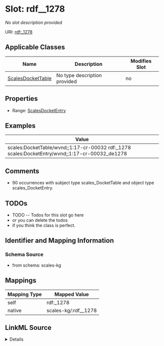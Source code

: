 

# Slot: rdf__1278


_No slot description provided_





URI: [rdf:_1278](http://www.w3.org/1999/02/22-rdf-syntax-ns#_1278)



<!-- no inheritance hierarchy -->





## Applicable Classes

| Name | Description | Modifies Slot |
| --- | --- | --- |
| [ScalesDocketTable](../classes/ScalesDocketTable.md) | No type description provided |  no  |







## Properties

* Range: [ScalesDocketEntry](../classes/ScalesDocketEntry.md)






## Examples

| Value |
| --- |
| scales:DocketTable/wvnd;;1:17-cr-00032 rdf:_1278 scales:DocketEntry/wvnd;;1:17-cr-00032_de1278 |

## Comments

* 90 occurrences with subject type scales_DocketTable and object type scales_DocketEntry.

## TODOs

* TODO -- Todos for this slot go here
* or you can delete the todos
* if you think the class is perfect.

## Identifier and Mapping Information







### Schema Source


* from schema: scales-kg




## Mappings

| Mapping Type | Mapped Value |
| ---  | ---  |
| self | rdf:_1278 |
| native | scales-kg/:rdf__1278 |




## LinkML Source

<details>
```yaml
name: rdf__1278
description: No slot description provided
todos:
- TODO -- Todos for this slot go here
- or you can delete the todos
- if you think the class is perfect.
comments:
- 90 occurrences with subject type scales_DocketTable and object type scales_DocketEntry.
examples:
- value: scales:DocketTable/wvnd;;1:17-cr-00032 rdf:_1278 scales:DocketEntry/wvnd;;1:17-cr-00032_de1278
from_schema: scales-kg
rank: 1000
slot_uri: rdf:_1278
alias: rdf__1278
domain_of:
- scales_DocketTable
range: scales_DocketEntry

```
</details>